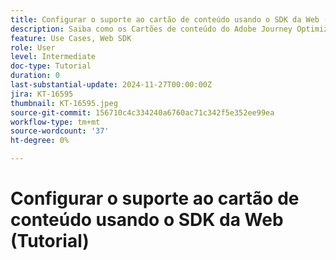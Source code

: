 ```yaml
---
title: Configurar o suporte ao cartão de conteúdo usando o SDK da Web (Tutorial)
description: Saiba como os Cartões de conteúdo do Adobe Journey Optimizer melhoram o engajamento com conteúdo personalizado, abrangendo benefícios, implementação, casos de uso e dicas.
feature: Use Cases, Web SDK
role: User
level: Intermediate
doc-type: Tutorial
duration: 0
last-substantial-update: 2024-11-27T00:00:00Z
jira: KT-16595
thumbnail: KT-16595.jpeg
source-git-commit: 156710c4c334240a6760ac71c342f5e352ee99ea
workflow-type: tm+mt
source-wordcount: '37'
ht-degree: 0%

---
```



# Configurar o suporte ao cartão de conteúdo usando o SDK da Web (Tutorial)


